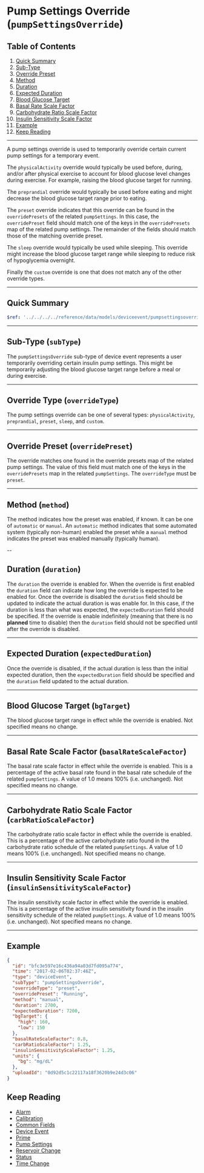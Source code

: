 # Pump Settings Override (`pumpSettingsOverride`)

## Table of Contents

1. [Quick Summary](#quick-summary)
1. [Sub-Type](#sub-type-subtype)
1. [Override Preset](#override-preset-overridepreset)
1. [Method](#method-method)
1. [Duration](#duration-duration)
1. [Expected Duration](#expected-duration-expectedduration)
1. [Blood Glucose Target](#blood-glucose-target-bgtarget)
1. [Basal Rate Scale Factor](#basal-rate-scale-factor-basalratescalefactor)
1. [Carbohydrate Ratio Scale Factor](#carbohydrate-ratio-scale-factor-carbratioscalefactor)
1. [Insulin Sensitivity Scale Factor](#insulin-sensitivity-scale-factor-insulinsensitivityscalefactor)
1. [Example](#example)
1. [Keep Reading](#keep-reading)

---

A pump settings override is used to temporarily override certain current pump settings for a temporary event.

The `physicalActivity` override would typically be used before, during, and/or after physical exercise to account for blood glucose level changes during exercise. For example, raising the blood glucose target for running.

The `preprandial` override would typically be used before eating and might decrease the blood glucose target range prior to eating.

The `preset` override indicates that this override can be found in the `overridePresets` of the related `pumpSettings`. In this case, the `overridePreset` field should match one of the keys in the `overridePresets` map of the related pump settings. The remainder of the fields should match those of the matching override preset.

The `sleep` override would typically be used while sleeping. This override might increase the blood glucose target range while sleeping to reduce risk of hypoglycemia overnight.

Finally the `custom` override is one that does not match any of the other override types.

---

## Quick Summary

```yaml json_schema
$ref: '../../../../reference/data/models/deviceevent/pumpsettingsoverride.v1.yaml'
```

---

## Sub-Type (`subType`)

The `pumpSettingsOverride` sub-type of device event represents a user temporarily overriding certain insulin pump settings. This might be temporarily adjusting the blood glucose target range before a meal or during exercise.

---

## Override Type (`overrideType`)

The pump settings override can be one of several types: `physicalActivity`, `preprandial`, `preset`, `sleep`, and `custom`.

---

## Override Preset (`overridePreset`)

The override matches one found in the override presets map of the related pump settings. The value of this field must match one of the keys in the `overridePresets` map in the related `pumpSettings`. The `overrideType` must be `preset`.

---

## Method (`method`)

The method indicates how the preset was enabled, if known. It can be one of `automatic` or `manual`. An `automatic` method indicates that some automated system (typically non-human) enabled the preset while a `manual` method indicates the preset was enabled manually (typically human).

--

## Duration (`duration`)

The `duration` the override is enabled for. When the override is first enabled the `duration` field can indicate how long the override is expected to be enabled for. Once the override is disabled the `duration` field should be updated to indicate the actual duration is was enable for. In this case, if the duration is less than what was expected, the `expectedDuration` field should be specified. If the override is enable indefinitely (meaning that there is no **planned** time to disable) then the `duration` field should not be specified until after the override is disabled.

---

## Expected Duration (`expectedDuration`)

Once the override is disabled, if the actual duration is less than the initial expected duration, then the `expectedDuration` field should be specified and the `duration` field updated to the actual duration.

---

## Blood Glucose Target (`bgTarget`)

The blood glucose target range in effect while the override is enabled. Not specified means no change.

---

## Basal Rate Scale Factor (`basalRateScaleFactor`)

The basal rate scale factor in effect while the override is enabled. This is a percentage of the active basal rate found in the basal rate schedule of the related `pumpSettings`. A value of 1.0 means 100% (i.e. unchanged). Not specified means no change.

---

## Carbohydrate Ratio Scale Factor (`carbRatioScaleFactor`)

The carbohydrate ratio scale factor in effect while the override is enabled. This is a percentage of the active carbohydrate ratio found in the carbohydrate ratio schedule of the related `pumpSettings`. A value of 1.0 means 100% (i.e. unchanged). Not specified means no change.

---

## Insulin Sensitivity Scale Factor (`insulinSensitivityScaleFactor`)

The insulin sensitivity scale factor in effect while the override is enabled. This is a percentage of the active insulin sensitivity found in the insulin sensitivity schedule of the related `pumpSettings`. A value of 1.0 means 100% (i.e. unchanged). Not specified means no change.

---

## Example

```json
{
  "id": "bfc3e597e16c436a94a03d7fd095a774",
  "time": "2017-02-06T02:37:46Z",
  "type": "deviceEvent",
  "subType": "pumpSettingsOverride",
  "overrideType": "preset",
  "overridePreset": "Running",
  "method": "manual",
  "duration": 2700,
  "expectedDuration": 7200,
  "bgTarget": {
    "high": 160,
    "low": 150
  },
  "basalRateScaleFactor": 0.8,
  "carbRatioScaleFactor": 1.25,
  "insulinSensitivityScaleFactor": 1.25,
  "units": {
    "bg": "mg/dL"
  },
  "uploadId": "0d92d5c1c22117a18f3620b9e24d3c06"
}
```

## Keep Reading

* [Alarm](./device-data/data-types/device-event/alarm.md)
* [Calibration](./device-data/data-types/device-event/calibration.md)
* [Common Fields](./device-data/common-fields.md)
* [Device Event](./device-data/data-types/device-event.md)
* [Prime](./device-data/data-types/device-event/prime.md)
* [Pump Settings](device-data/data-types/pump-settings)
* [Reservoir Change](./device-data/data-types/device-event/reservoir-change.md)
* [Status](./device-data/data-types/device-event/status.md)
* [Time Change](./device-data/data-types/device-event/time-change.md)

